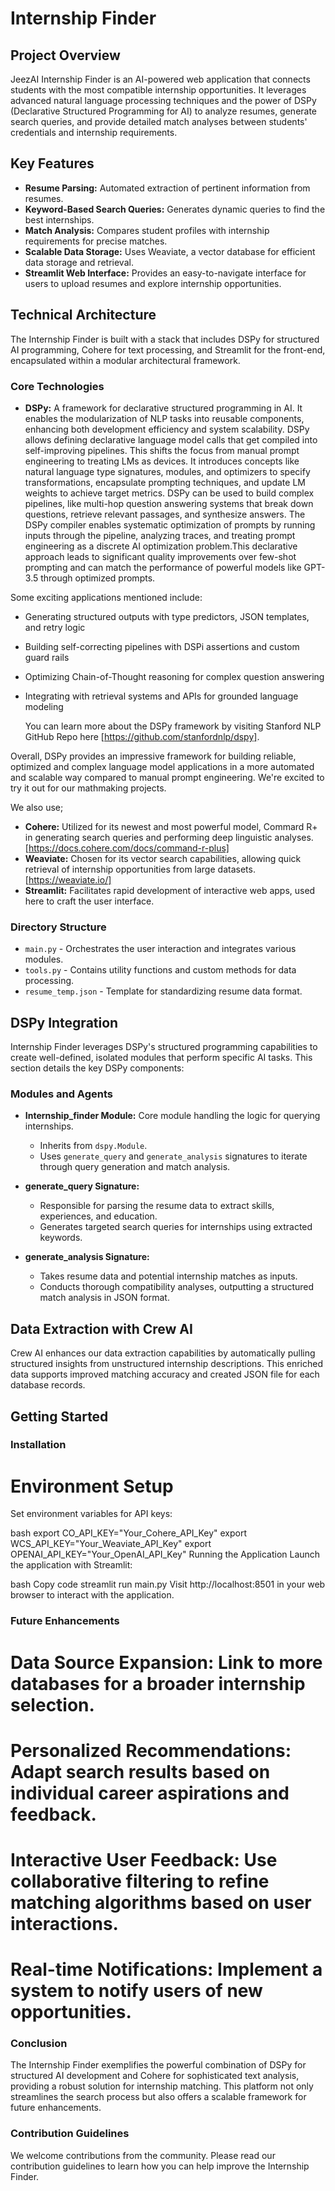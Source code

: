 # Internship Finder

## Project Overview

JeezAI Internship Finder is an AI-powered web application that connects students with the most compatible internship opportunities. It leverages advanced natural language processing techniques and the power of DSPy (Declarative Structured Programming for AI) to analyze resumes, generate search queries, and provide detailed match analyses between students' credentials and internship requirements.

## Key Features

- **Resume Parsing:** Automated extraction of pertinent information from resumes.
- **Keyword-Based Search Queries:** Generates dynamic queries to find the best internships.
- **Match Analysis:** Compares student profiles with internship requirements for precise matches.
- **Scalable Data Storage:** Uses Weaviate, a vector database for efficient data storage and retrieval.
- **Streamlit Web Interface:** Provides an easy-to-navigate interface for users to upload resumes and explore internship opportunities.

## Technical Architecture

The Internship Finder is built with a stack that includes DSPy for structured AI programming, Cohere for text processing, and Streamlit for the front-end, encapsulated within a modular architectural framework.

### Core Technologies

- **DSPy:** A framework for declarative structured programming in AI. It enables the modularization of NLP tasks into reusable components, enhancing both development efficiency and system scalability. DSPy allows defining declarative language model calls that get compiled into self-improving pipelines. This shifts the focus from manual prompt engineering to treating LMs as devices. It introduces concepts like natural language type signatures, modules, and optimizers to specify transformations, encapsulate prompting techniques, and update LM weights to achieve target metrics. DSPy can be used to build complex pipelines, like multi-hop question answering systems that break down questions, retrieve relevant passages, and synthesize answers. The DSPy compiler enables systematic optimization of prompts by running inputs through the pipeline, analyzing traces, and treating prompt engineering as a discrete AI optimization problem.This declarative approach leads to significant quality improvements over few-shot prompting and can match the performance of powerful models like GPT-3.5 through optimized prompts.

Some exciting applications mentioned include:
- Generating structured outputs with type predictors, JSON templates, and retry logic
- Building self-correcting pipelines with DSPi assertions and custom guard rails
- Optimizing Chain-of-Thought reasoning for complex question answering
- Integrating with retrieval systems and APIs for grounded language modeling

  You can learn more about the DSPy framework by visiting Stanford NLP GitHub Repo here [https://github.com/stanfordnlp/dspy].

Overall, DSPy provides an impressive framework for building reliable, optimized and complex language model applications in a more automated and scalable way compared to manual prompt engineering. We're excited to try it out for our mathmaking projects.

We also use;
- **Cohere:** Utilized for its newest and most powerful model, Commard R+ in generating search queries and performing deep linguistic analyses. [https://docs.cohere.com/docs/command-r-plus]
- **Weaviate:** Chosen for its vector search capabilities, allowing quick retrieval of internship opportunities from large datasets. [https://weaviate.io/]
- **Streamlit:** Facilitates rapid development of interactive web apps, used here to craft the user interface. 

### Directory Structure

- `main.py` - Orchestrates the user interaction and integrates various modules.
- `tools.py` - Contains utility functions and custom methods for data processing.
- `resume_temp.json` - Template for standardizing resume data format.

## DSPy Integration

Internship Finder leverages DSPy's structured programming capabilities to create well-defined, isolated modules that perform specific AI tasks. This section details the key DSPy components:

### Modules and Agents

- **Internship_finder Module:** Core module handling the logic for querying internships.
  - Inherits from `dspy.Module`.
  - Uses `generate_query` and `generate_analysis` signatures to iterate through query generation and match analysis.
  
- **generate_query Signature:**
  - Responsible for parsing the resume data to extract skills, experiences, and education.
  - Generates targeted search queries for internships using extracted keywords.
  
- **generate_analysis Signature:**
  - Takes resume data and potential internship matches as inputs.
  - Conducts thorough compatibility analyses, outputting a structured match analysis in JSON format.

## Data Extraction with Crew AI

Crew AI enhances our data extraction capabilities by automatically pulling structured insights from unstructured internship descriptions. This enriched data supports improved matching accuracy and created JSON file for each database records.

## Getting Started

### Installation

# Environment Setup

Set environment variables for API keys:

bash
export CO_API_KEY="Your_Cohere_API_Key"
export WCS_API_KEY="Your_Weaviate_API_Key"
export OPENAI_API_KEY="Your_OpenAI_API_Key"
Running the Application
Launch the application with Streamlit:

bash
Copy code
streamlit run main.py
Visit http://localhost:8501 in your web browser to interact with the application.


### Future Enhancements
# Data Source Expansion: Link to more databases for a broader internship selection.
# Personalized Recommendations: Adapt search results based on individual career aspirations and feedback.
# Interactive User Feedback: Use collaborative filtering to refine matching algorithms based on user interactions.
# Real-time Notifications: Implement a system to notify users of new opportunities.

### Conclusion
The Internship Finder exemplifies the powerful combination of DSPy for structured AI development and Cohere for sophisticated text analysis, providing a robust solution for internship matching. This platform not only streamlines the search process but also offers a scalable framework for future enhancements.

### Contribution Guidelines
We welcome contributions from the community. Please read our contribution guidelines to learn how you can help improve the Internship Finder.
